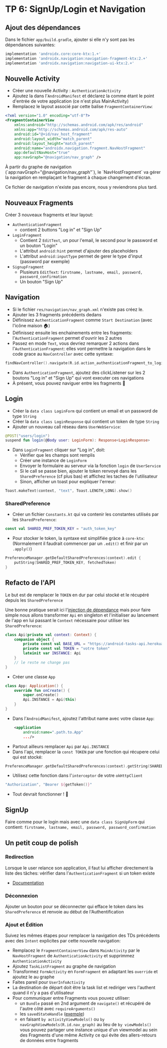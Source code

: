 # TP 6: SignUp/Login et Navigation

## Ajout des dépendances

Dans le fichier `app/build.gradle`, ajouter si elle n'y sont pas les dépendances suivantes:

```groovy
implementation 'androidx.core:core-ktx:1.+'
implementation 'androidx.navigation:navigation-fragment-ktx:2.+'
implementation 'androidx.navigation:navigation-ui-ktx:2.+'
```

## Nouvelle Activity

- Créer une nouvelle Activity : `AuthenticationActivity`
- Ajoutez la dans l'`AndroidManifest` et déclarez la comme étant le point d'entrée de votre application (ce n'est plus MainActivity)
- Remplacez le layout associé par cette balise `FragmentContainerView`:

```xml
<?xml version="1.0" encoding="utf-8"?>
<FragmentContainerView
    xmlns:android="http://schemas.android.com/apk/res/android"
    xmlns:app="http://schemas.android.com/apk/res-auto"
    android:id="@+id/nav_host_fragment"
    android:layout_width="match_parent"
    android:layout_height="match_parent"
    android:name="androidx.navigation.fragment.NavHostFragment"
    app:defaultNavHost="true"
    app:navGraph="@navigation/nav_graph" />
```

<aside class="positive">
À partir du graphe de navigation (`app:navGraph="@navigation/nav_graph"`), le `NavHostFragment` va gérer la navigation en remplaçant le fragment à chaque changement d'écran.
</aside>

Ce fichier de navigation n'existe pas encore, nous y reviendrons plus tard.

## Nouveaux Fragments

Créer 3 nouveaux fragments et leur layout:

- `AuthenticationFragment`
  - contient 2 buttons "Log in" et "Sign Up"
- `LoginFragment`
  - Contient 2 `EditText`, un pour l'email, le second pour le password et un bouton "Login"
  - L'attribut `android:hint` permet d'ajouter des placeholders
  - L'attribut `android:inputType` permet de gerer le type d'input (password par exemple)
- `SignupFragment`
  - Plusieurs `EditText`: `firstname, lastname, email, password, password_confirmation`
  - Un bouton "Sign Up"

## Navigation

- Si le fichier `res/navigation/nav_graph.xml` n'existe pas créez le.
- Ajouter les 3 fragments précédents dedans
- Définissez `AuthenticationFragment` comme `Start Destination` (avec l'icône maison 🏠)
- Définissez ensuite les enchainements entre les fragments: l'`AuthenticationFragment` permet d'ouvrir les 2 autres
- Passez en mode `Text`, vous devriez remarquer 2 actions dans l'`AuthenticationFragment`: elles vont permettre la navigation dans le code  grace au `NavController` avec cette syntaxe:

```kotlin
findNavController().navigate(R.id.action_authenticationFragment_to_loginFragment)
```

- Dans `AuthenticationFragment`, ajoutez des clickListener sur les 2 boutons "Log in" et "Sign Up" qui vont executer ces navigations
- À présent, vous pouvez naviguer entre les fragments 🎊

## Login

- Créer la `data class LoginForm` qui contient un email et un password de type `String`
- Créer la `data class LoginResponse` qui contient un token de type `String`
- Ajouter un nouveau call réseau dans `UserWebService`:

```kotlin
@POST("users/login")
suspend fun login(@Body user: LoginForm): Response<LoginResponse>
```

- Dans `LoginFragment` cliquer sur "Log in", doit:
  - Vérifier que les champs sont remplis
  - Créer une instance de `LoginForm`
  - Envoyer le formulaire au serveur via la fonction `login` de `UserService`
  - Si le call se passe bien, ajouter le token renvoyé dans les `SharedPreference` (cf plus bas) et affichez les taches de l'utilisateur
  - Sinon, afficher un toast pour expliquer l'erreur:

```kotlin
Toast.makeText(context, "text", Toast.LENGTH_LONG).show()
```

### SharedPreference

- Créer un fichier `Constants.kt` qui va contenir les constantes utilisés par les `SharedPreference`:

```kotlin
const val SHARED_PREF_TOKEN_KEY = "auth_token_key"
```

- Pour stocker le token, la syntaxe est simplifiée gràce à `core-ktx`:
(Normalement il faudrait commencer par un `.edit()` et finir par un `.apply()`)

```kotlin
PreferenceManager.getDefaultSharedPreferences(context).edit {
    putString(SHARED_PREF_TOKEN_KEY, fetchedToken)
}
```

## Refacto de l'API

Le but est de remplacer le `TOKEN` en dur par celui stocké et le récupéré depuis les `SharedPreference`

Une bonne pratique serait ici l'[injection de dépendance](https://en.wikipedia.org/wiki/Dependency_injection) mais pour faire simple nous allons transformer `Api` en singleton et l'initialiser au lancement de l'app en lui passant le `Context` nécessaire pour utiliser les `SharedPreference`:

```kotlin
class Api(private val context: Context) {
    companion object {
        private const val BASE_URL = "https://android-tasks-api.herokuapp.com/api/"
        private const val TOKEN = "votre token"
        lateinit var INSTANCE: Api
    }
    // le reste ne change pas
}
```

- Créer une classe `App`

```kotlin
class App: Application() {
    override fun onCreate() {
        super.onCreate()
        Api.INSTANCE = Api(this)
    }
}
```

- Dans l'`AndroidManifest`, ajoutez l'attribut name avec votre classe `App`:

```xml
    <application
        android:name=".path.to.App"
        .../>
```

- Partout ailleurs remplacer `Api` par `Api.INSTANCE`
- Dans l'api, remplacer la `const TOKEN` par une fonction qui récupere celui qui est stocké:

```kotlin
PreferenceManager.getDefaultSharedPreferences(context).getString(SHARED_PREF_TOKEN_KEY, "")
```

- Utilisez cette fonction dans l'`interceptor` de votre `okHttpClient`

```kotlin
"Authorization", "Bearer ${getToken()}"
```

- Tout devrait fonctionner ! 🙌

## SignUp

Faire comme pour le login mais avec une `data class SignUpForm` qui contient: `firstname, lastname, email, password, password_confirmation`

## Un petit coup de polish

### Redirection

Lorsque le user relance son application, il faut lui afficher directement la liste des tâches: vérifier dans l'`AuthenticationFragment` si un token existe

- [Documentation](https://developer.android.com/guide/navigation/navigation-conditional)

### Déconnexion

Ajouter un bouton pour se déconnecter qui efface le token dans les `SharedPreference` et renvoie au début de l'Authentification

### Ajout et Édition

Suivez les mêmes étapes pour remplacer la navigation des TDs précédents avec des `Intent` explicites par cette nouvelle navigation:

- Remplacez le `FragmentContainerView` dans `MainActivity` par le `NavHostFragment` de `AuthenticationActivity` et supprimmez `AuthenticationActivity`
- Ajoutez `TaskListFragment` au graphe de navigation
- Transformez `FormActivity` en `FormFragment` en adaptant les `override` et ajoutez le au graphe
- Faites pareil pour `UserInfoActivity`
- La destination de départ doit être la task list et rediriger vers l'authent quand il n'y a pas d'utilisateur
- Pour communiquer entre Fragments vous pouvez utiliser:
  - un `Bundle` passé en 2nd argument de `navigate()` et récupéré de l'autre côté avec `requireArguments()`
  - les `savedStateHandle` ([exemple](https://stackoverflow.com/a/62320979/3466492))
  - en faisant `by activityViewModels()` ou `by navGraphViewModels(R.id.nav_graph)` au lieu de `by viewModels()` vous pouvez partager une instance unique d'un viewmodel au sein des Fragments d'une même Activity ce qui évite des allers-retours de données entre fragments
